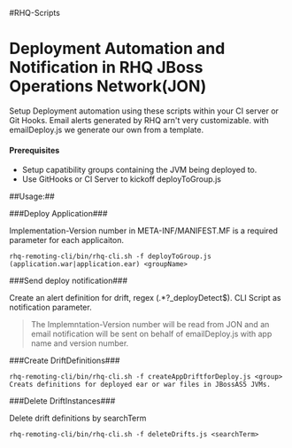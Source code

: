#RHQ-Scripts

Deployment Automation and Notification in RHQ JBoss Operations Network(JON)
===========================================================================
Setup Deployment automation using these scripts within your CI server or Git Hooks.  Email alerts generated by RHQ arn't very customizable.  with emailDeploy.js we generate our own from a template.

#### Prerequisites ####
* Setup capatibility groups containing the JVM being deployed to. 
* Use GitHooks or CI Server to kickoff deployToGroup.js


##Usage:##

###Deploy Application###

Implementation-Version number in META-INF/MANIFEST.MF is a required parameter for each applicaiton.

```
rhq-remoting-cli/bin/rhq-cli.sh -f deployToGroup.js (application.war|application.ear) <groupName>
```

###Send deploy notification###

Create an alert definition for drift, regex (.*?_deployDetect$). CLI Script as notification parameter.

> The Implemntation-Version number will be read from JON and an email notification will be sent on behalf of emailDeploy.js with app name and version number.

###Create DriftDefinitions###

```
rhq-remoting-cli/bin/rhq-cli.sh -f createAppDriftforDeploy.js <group>
Creats definitions for deployed ear or war files in JBossAS5 JVMs.
```

###Delete DriftInstances###

Delete drift definitions by searchTerm

```
rhq-remoting-cli/bin/rhq-cli.sh -f deleteDrifts.js <searchTerm>
```

